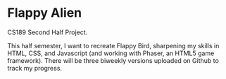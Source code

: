# Flappy Alien

CS189 Second Half Project.

This half semester, I want to recreate Flappy Bird, sharpening my skills in HTML, CSS, and Javascript (and working with Phaser, an HTML5 game framework). There will be three biweekly versions uploaded on Github to track my progress.
